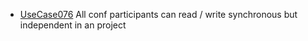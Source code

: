  * [UseCase076](../requirements/UseCase076.md) All conf participants can read / write synchronous but independent in an project